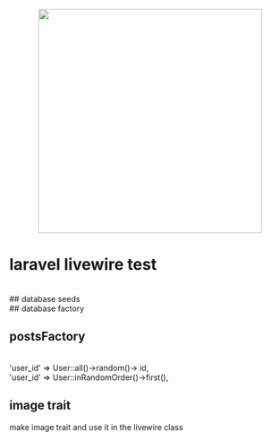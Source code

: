 <p align="center"><a href="https://laravel.com" target="_blank"><img src="https://raw.githubusercontent.com/laravel/art/master/logo-lockup/5%20SVG/2%20CMYK/1%20Full%20Color/laravel-logolockup-cmyk-red.svg" width="400"></a></p>


# laravel livewire test
<br>
## database seeds
<br>
## database factory
<br>

## postsFactory
<br>
'user_id' => User::all()->random()-> id,
<br>
'user_id' => User::inRandomOrder()->first(),

## image trait 
make image trait and use it in the livewire class

